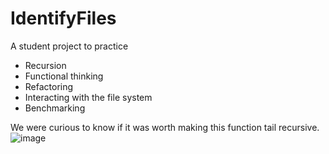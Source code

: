 # IdentifyFiles

A student project to practice
- Recursion
- Functional thinking
- Refactoring
- Interacting with the file system
- Benchmarking


We were curious to know if it was worth making this function tail recursive. 
![image](https://user-images.githubusercontent.com/113518695/204074353-25988627-81af-4076-bef9-4d1937217e3c.png)
